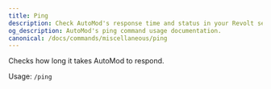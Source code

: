```yaml
---
title: Ping
description: Check AutoMod's response time and status in your Revolt server. Monitor bot performance and connection health.
og_description: AutoMod's ping command usage documentation.
canonical: /docs/commands/miscellaneous/ping
---
```


Checks how long it takes AutoMod to respond.

Usage: `/ping`
